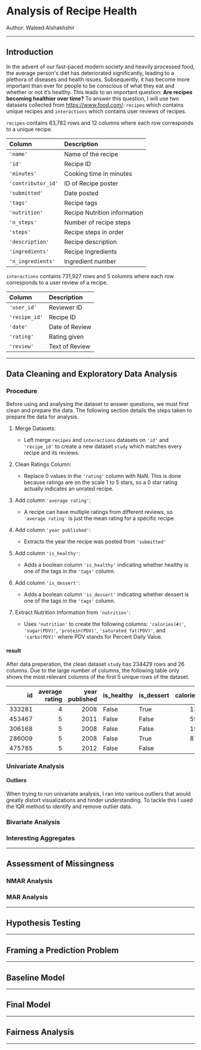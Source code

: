 # Analysis of Recipe Health
Author: Waleed Alshakhshir

---

## Introduction
In the advent of our fast-paced modern society and heavily processed food, the average person's diet has deteriorated significantly, leading to a plethora of diseases and health issues. Subsequently, it has become more important than ever for people to be conscious of what they eat and whether or not it’s healthy. This leads to an important question: **Are recipes becoming healthier over time?** To answer this question, I will use two datasets collected from https://www.food.com/: `recipes` which contains unique recipes and `interactions` which contains user reviews of recipes.

`recipes` contains 83,782 rows and 12 columns where each row corresponds to a unique recipe.

| Column             | Description |
| :----------------- | :--------------------------------|
| `'name'`           | Name of the recipe|
| `'id'`             | Recipe ID |
| `'minutes'`        | Cooking time in minutes|
| `'contributor_id'` | ID of Recipe poster|
| `'submitted'`      | Date posted|
| `'tags'`           | Recipe tags|
| `'nutrition'`      | Recipe Nutrition information|
| `'n_steps'`        | Number of recipe steps|
| `'steps'`          | Recipe steps in order|
| `'description'`    | Recipe description |
| `'ingredients'`    | Recipe Ingredients |
| `'n_ingredients'`  | Ingredient number |

`interactions` contains 731,927 rows and 5 columns where each row corresponds to a user review of a recipe.

| Column        | Description         |
| :------------ | :------------------ |
| `'user_id'`   | Reviewer ID  |
| `'recipe_id'` | Recipe ID    |
| `'date'`      | Date of Review  |
| `'rating'`    | Rating given |
| `'review'`    | Text of Review |

---

## Data Cleaning and Exploratory Data Analysis

### Procedure
Before using and analysing the dataset to answer questions, we must first clean and prepare the data. The following section details the steps taken to prepare the data for analysis.

1. Merge Datasets:
	- Left merge `recipes` and `interactions` datasets on `'id'` and `'recipe_id'` to create a new dataset `study` which matches every recipe and its reviews.

1. Clean Ratings Column:
	- Replace 0 values in the `'rating'` column with NaN. This is done because ratings are on the scale 1 to 5 stars, so a 0 star rating actually indicates an unrated recipe.

1. Add column `'average rating'`:
	- A recipe can have multiple ratings from different reviews, so `'average rating'` is just the mean rating for a specific recipe.

1. Add column `'year published'`:
	- Extracts the year the recipe was posted from `'submitted'` 

1. Add column `'is_healthy'`:
	- Adds a boolean column `'is_healthy'` indicating whether healthy is one of the tags in the `'tags'` column.

1. Add column `'is_dessert'`:
	- Adds a boolean column `'is_dessert'` indicating whether dessert is one of the tags in the `'tags'` column.

1. Extract Nutrition Information from `'nutrition'`:
	- Uses `'nutrition'` to create the following columns: `'calories(#)'`, `'sugar(PDV)'`, `'protein(PDV)'`, `'saturated fat(PDV)'`, and `'carbs(PDV)'` where PDV stands for Percent Daily Value.

#### result
After data preperation, the clean dataset `study` has 234429 rows and 26 columns. Due to the large number of columns, the following table only shows the most relevant columns of the first 5 unique rows of the dataset.

|     id |   average rating |   year published | is_healthy   | is_dessert   |   calories(#) |   sugar(PDV) |   saturated fat(PDV) |   protein(PDV) |   carbs(PDV) |
|-------:|-----------------:|-----------------:|:-------------|:-------------|--------------:|-------------:|---------------------:|---------------:|-------------:|
| 333281 |                4 |             2008 | False        | True         |         138.4 |           50 |                   19 |              3 |            6 |
| 453467 |                5 |             2011 | False        | False        |         595.1 |          211 |                   51 |             13 |           26 |
| 306168 |                5 |             2008 | False        | False        |         194.8 |            6 |                   36 |             22 |            3 |
| 286009 |                5 |             2008 | False        | True         |         878.3 |          326 |                  123 |             20 |           39 |
| 475785 |                5 |             2012 | False        | False        |         267   |           12 |                   48 |             29 |            2 |

### Univariate Analysis
#### Outliers
When trying to run univariate analysis, I ran into various outliers that would greatly distort visualizations and hinder understanding. To tackle this I used the IQR method to identify and remove outlier data.


### Bivariate Analysis

### Interesting Aggregates
---

## Assessment of Missingness
### NMAR Analysis

### MAR Analysis
---

## Hypothesis Testing

---

## Framing a Prediction Problem

---

## Baseline Model

---

## Final Model

---

## Fairness Analysis

---